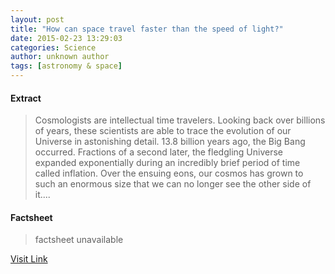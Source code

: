 ```yaml
---
layout: post
title: "How can space travel faster than the speed of light?"
date: 2015-02-23 13:29:03
categories: Science
author: unknown author
tags: [astronomy & space]
---
```



#### Extract
>Cosmologists are intellectual time travelers. Looking back over billions of years, these scientists are able to trace the evolution of our Universe in astonishing detail. 13.8 billion years ago, the Big Bang occurred. Fractions of a second later, the fledgling Universe expanded exponentially during an incredibly brief period of time called inflation. Over the ensuing eons, our cosmos has grown to such an enormous size that we can no longer see the other side of it....

#### Factsheet
>factsheet unavailable

[Visit Link](http://phys.org/news343902532.html)



